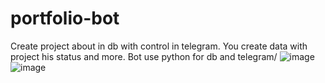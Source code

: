 # portfolio-bot
Create project about in db with control in telegram.
You create data with project his status and more.
Bot use python for db and telegram/
![image](https://github.com/user-attachments/assets/3eb71d68-827d-4731-b690-4199eb5dfac1)
![image](https://github.com/user-attachments/assets/d420ffb0-e82f-417d-8cc5-eef210f3564f)

